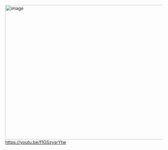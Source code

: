 [<img width="782" height="432" alt="image" src="https://github.com/user-attachments/assets/3b5575bc-7085-4a15-96da-5b2601d3b8be" />](https://youtu.be/f1GSzysrYtw)
https://youtu.be/f1GSzysrYtw
